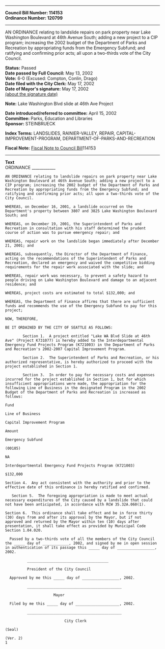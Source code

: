 * * * * *  
  
**Council Bill Number: [](#h0)[](#h2)114153**   
**Ordinance Number: 120799**  
  
* * * * *  
  
AN ORDINANCE relating to landslide repairs on park property near Lake Washington Boulevard at 46th Avenue South; adding a new project to a CIP program; increasing the 2002 budget of the Department of Parks and Recreation by appropriating funds from the Emergency Subfund; and ratifying and confirming prior acts; all upon a two-thirds vote of the City Council.  
  
**Status:** Passed   
**Date passed by Full Council:** May 13, 2002   
**Vote:** 6-0 (Excused: Compton, Conlin, Drago)   
**Date filed with the City Clerk:** May 17, 2002   
**Date of Mayor's signature:** May 17, 2002   
[(about the signature date)](/~public/approvaldate.htm)   
  
**Note:** Lake Washington Blvd slide at 46th Ave Project  
  
  
**Date introduced/referred to committee:** April 15, 2002   
**Committee:** Parks, Education and Libraries   
**Sponsor:** STEINBRUECK   
  
**Index Terms:** LANDSLIDES, RAINIER-VALLEY, REPAIR, CAPITAL-IMPROVEMENT-PROGRAM, DEPARTMENT-OF-PARKS-AND-RECREATION  
  
**Fiscal Note:** [Fiscal Note to Council Bill](http://clerk.seattle.gov/~public/fnote/114153.htm)[](#h1)[](#h3)114153  
  
* * * * *  
  
**Text**  
    ORDINANCE ____________  
  
    AN ORDINANCE relating to landslide repairs on park property near Lake  
    Washington Boulevard at 46th Avenue South; adding a new project to a  
    CIP program; increasing the 2002 budget of the Department of Parks and  
    Recreation by appropriating funds from the Emergency Subfund; and  
    ratifying and confirming prior acts; all upon a two-thirds vote of the  
    City Council.  
  
    WHEREAS, on December 16, 2001, a landslide occurred on the  
    Department's property between 3807 and 3825 Lake Washington Boulevard  
    South; and  
  
    WHEREAS, on December 19, 2001, the Superintendent of Parks and  
    Recreation in consultation with his staff determined the prudent  
    course of action was to pursue emergency repair; and  
  
    WHEREAS, repair work on the landslide began immediately after December  
    21, 2001; and  
  
    WHEREAS, subsequently, the Director of the Department of Finance,  
    acting on the recommendations of the Superintendent of Parks and  
    Recreation, declared an emergency and waived the competitive bidding  
    requirements for the repair work associated with the slide; and  
  
    WHEREAS, repair work was necessary, to prevent a safety hazard to  
    people driving on Lake Washington Boulevard and damage to an adjacent  
    residence; and  
  
    WHEREAS, project costs are estimated to total $132,000; and  
  
    WHEREAS, the Department of Finance affirms that there are sufficient  
    funds and recommends the use of the Emergency Subfund to pay for this  
    project;  
  
    NOW, THEREFORE,  
  
    BE IT ORDAINED BY THE CITY OF SEATTLE AS FOLLOWS:  
  
            Section 1.  A project entitled "Lake WA Blvd Slide at 46th  
    Ave" (Project K731077) is hereby added to the Interdepartmental  
    Emergency Fund Projects Program (K721003) in the Department of Parks  
    and Recreation's 2002-2007 Capital Improvement Program.  
  
            Section 2.  The Superintendent of Parks and Recreation, or his  
    authorized representative, is hereby authorized to proceed with the  
    project established in Section 1.  
  
            Section 3.  In order to pay for necessary costs and expenses  
    incurred for the project established in Section 1, but for which  
    insufficient appropriations were made, the appropriation for the  
    following Line of Business in the designated Program in the 2002  
    Budget of the Department of Parks and Recreation is increased as  
    follows:  
  
    Fund  
  
    Line of Business  
  
    Capital Improvement Program  
  
    Amount  
  
    Emergency Subfund  
  
    (00185)  
  
    NA  
  
    Interdepartmental Emergency Fund Projects Program (K721003)  
  
    $132,000  
  
    Section 4.  Any act consistent with the authority and prior to the  
    effective date of this ordinance is hereby ratified and confirmed.  
  
       Section 5.  The foregoing appropriation is made to meet actual  
    necessary expenditures of the City caused by a landslide that could  
    not have been anticipated, in accordance with RCW 35.32A.060(1).  
  
    Section 6.  This ordinance shall take effect and be in force thirty  
    (30) days from and after its approval by the Mayor, but if not  
    approved and returned by the Mayor within ten (10) days after  
    presentation, it shall take effect as provided by Municipal Code  
    Section 1.04.020.  
  
      Passed by a two-thirds vote of all the members of the City Council  
    the _____ day of ____________, 2002, and signed by me in open session  
    in authentication of its passage this _____ day of _________________,  
    2002.  
  
              _____________________________________  
  
              President of the City Council  
  
      Approved by me this _____ day of _________________, 2002.  
  
              ___________________________________________  
  
                          Mayor  
  
      Filed by me this _____ day of ____________________, 2002.  
  
              ___________________________________________  
  
                               City Clerk  
  
    (Seal)  
  
    (Ver. 2)  
    1  
